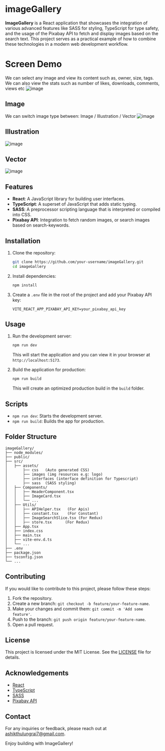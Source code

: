 # imageGallery
<b>ImageGallery</b> is a React application that showcases the integration of various advanced features like SASS for styling, TypeScript for type safety, and the usage of the Pixabay API to fetch and display images based on the search text. This project serves as a practical example of how to combine these technologies in a modern web development workflow.

# Screen Demo
We can select any image and view its content such as, owner, size, tags.
We can also view the stats such as number of likes, downloads, comments, views etc
![image](https://github.com/ashikrai/ImageGallery/assets/41672214/28c8eb3c-f59c-40cc-ba05-a0b4fcc8c320)

## Image
We can switch image type between: Image / Illustration / Vector
![image](https://github.com/ashikrai/ImageGallery/assets/41672214/8b9a3673-f232-491a-8ce2-db46d602802c)

## Illustration
![image](https://github.com/ashikrai/ImageGallery/assets/41672214/da1d3f6b-c0c1-4bb0-ab0d-f002063da163)

## Vector
![image](https://github.com/ashikrai/ImageGallery/assets/41672214/6d8264fb-f83f-492f-8606-eff5fa64e98c)


## Features

- **React**: A JavaScript library for building user interfaces.
- **TypeScript**: A superset of JavaScript that adds static typing.
- **SASS**: A preprocessor scripting language that is interpreted or compiled into CSS.
- **Pixabay API**: Integration to fetch random images, or search images based on search-keywords.

## Installation

1. Clone the repository:
   ```bash
   git clone https://github.com/your-username/imageGallery.git
   cd imageGallery
   ```

2. Install dependencies:
   ```bash
   npm install
   ```

3. Create a `.env` file in the root of the project and add your Pixabay API key:
   ```plaintext
   VITE_REACT_APP_PIXABAY_API_KEY=your_pixabay_api_key
   ```

## Usage

1. Run the development server:
   ```bash
   npm run dev
   ```

   This will start the application and you can view it in your browser at `http://localhost:5173`.

2. Build the application for production:
   ```bash
   npm run build
   ```

   This will create an optimized production build in the `build` folder.

## Scripts

- `npm run dev`: Starts the development server.
- `npm run build`: Builds the app for production.

## Folder Structure

```
imageGallery/
├── node_modules/
├── public/
├── src/
│   ├── assets/
│       ├── css   (Auto generated CSS)
│       ├── images (img resources e.g: logo)
│       ├── interfaces (interface definition for Typescript)
│       ├── sass  (SASS styling)
│   ├── Components/
│   │   ├── HeaderComponent.tsx
│   │   ├── ImageCard.tsx
│   │   └── ...
│   ├── Utils/
│   │   ├── APIHelper.tsx   (For Apis)
│   │   ├── constant.tsx    (For Constant)
│   │   ├── ImageSearchSlice.tsx (For Redux)
│   │   ├── store.tsx      (For Redux)
│   ├── App.tsx
│   ├── index.css
│   ├── main.tsx
│   ├── vite-env.d.ts
│   └── ...
├── .env
├── package.json
├── tsconfig.json
└── ...
```

## Contributing

If you would like to contribute to this project, please follow these steps:

1. Fork the repository.
2. Create a new branch: `git checkout -b feature/your-feature-name`.
3. Make your changes and commit them: `git commit -m 'Add some feature'`.
4. Push to the branch: `git push origin feature/your-feature-name`.
5. Open a pull request.

## License

This project is licensed under the MIT License. See the [LICENSE](LICENSE) file for details.

## Acknowledgements

- [React](https://reactjs.org/)
- [TypeScript](https://www.typescriptlang.org/)
- [SASS](https://sass-lang.com/)
- [Pixabay API](https://pixabay.com/api/docs/)

## Contact

For any inquiries or feedback, please reach out at [ashikthulungrai7@gmail.com](mailto:ashikthulungrai7@gmail.com).

Enjoy building with ImageGallery!
